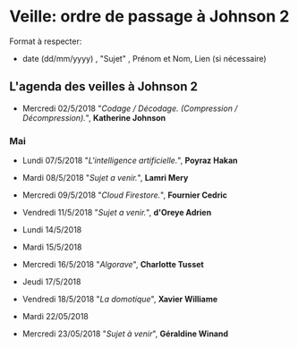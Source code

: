 # Veille: ordre de passage à Johnson 2

Format à respecter:   
- date (dd/mm/yyyy) , "Sujet" ,  Prénom et Nom, Lien (si nécessaire)

## L'agenda des veilles à Johnson 2

- Mercredi 02/5/2018 "*Codage / Décodage. (Compression / Décompression).*", __Katherine Johnson__

### Mai

- Lundi 07/5/2018 "*L'intelligence artificielle.*", **Poyraz Hakan**
- Mardi 08/5/2018 "*Sujet a venir.*", **Lamri Mery**
- Mercredi 09/5/2018 "*Cloud Firestore.*", **Fournier Cedric**
- Vendredi 11/5/2018 "*Sujet a venir.*", **d'Oreye Adrien**

- Lundi 14/5/2018  
- Mardi 15/5/2018
- Mercredi 16/5/2018 "*Algorave*", **Charlotte Tusset**
- Jeudi 17/5/2018
- Vendredi 18/5/2018 "*La domotique*", **Xavier Williame**

- Mardi 22/05/2018
- Mercredi 23/05/2018 "*Sujet à venir*", **Géraldine Winand**
